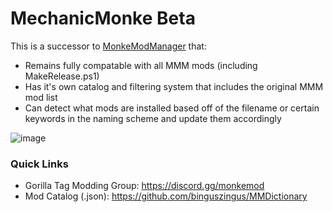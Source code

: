 # MechanicMonke Beta
This is a successor to [MonkeModManager](https://github.com/DeadlyKitten/MonkeModManager) that:
- Remains fully compatable with all MMM mods (including MakeRelease.ps1)
- Has it's own catalog and filtering system that includes the original MMM mod list
- Can detect what mods are installed based off of the filename or certain keywords in the naming scheme and update them accordingly

![image](https://github.com/user-attachments/assets/c7018d4f-da66-4236-b35b-1d484226d733)

### Quick Links
- Gorilla Tag Modding Group: https://discord.gg/monkemod
- Mod Catalog (.json): https://github.com/binguszingus/MMDictionary
